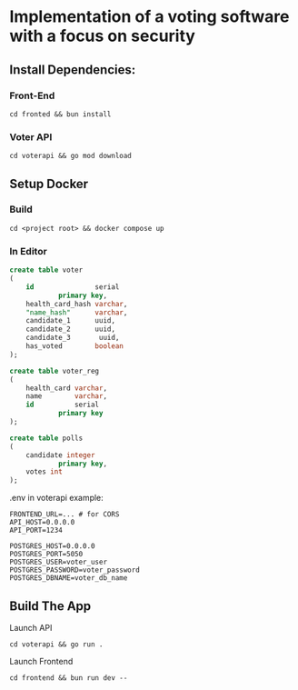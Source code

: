# Implementation of a voting software with a focus on security






## Install Dependencies:

### Front-End
```
cd fronted && bun install
```

### Voter API
```
cd voterapi && go mod download
```


## Setup Docker


### Build
```
cd <project root> && docker compose up
```

### In Editor 
```sql
create table voter
(
    id               serial
            primary key,
    health_card_hash varchar,
    "name_hash"      varchar,
    candidate_1      uuid,
    candidate_2      uuid,
    candidate_3       uuid,
    has_voted        boolean
);

create table voter_reg
(
    health_card varchar,
    name        varchar,
    id          serial
            primary key
);

create table polls
(
    candidate integer
            primary key,
    votes int
);

```

.env in voterapi example:
```.env
FRONTEND_URL=... # for CORS
API_HOST=0.0.0.0
API_PORT=1234

POSTGRES_HOST=0.0.0.0
POSTGRES_PORT=5050
POSTGRES_USER=voter_user
POSTGRES_PASSWORD=voter_password
POSTGRES_DBNAME=voter_db_name
```

## Build The App

Launch API
```
cd voterapi && go run .
```

Launch Frontend
```
cd frontend && bun run dev --
```
